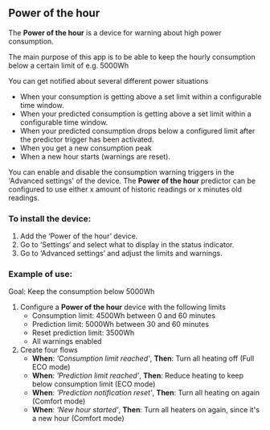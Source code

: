 ## Power of the hour
The **Power of the hour** is a device for warning about high power consumption.

The main purpose of this app is to be able to keep the hourly consumption below a certain limit of e.g. 5000Wh

You can get notified about several different power situations
- When your consumption is getting above a set limit within a configurable time window.
- When your predicted consumption is getting above a set limit within a configurable time window.
- When your predicted consumption drops below a configured limit after the predictor trigger has been activated.
- When you get a new consumption peak
- When a new hour starts (warnings are reset).

You can enable and disable the consumption warning triggers in the 'Advanced settings' of the device.
The **Power of the hour** predictor can be configured to use either x amount of historic readings or x minutes old readings.

###  To install the device:

1. Add the ‘Power of the hour’ device.
2. Go to ‘Settings‘ and select what to display in the status indicator.
3. Go to ‘Advanced settings’ and adjust the limits and warnings.


### Example of use:

Goal: Keep the consumption below 5000Wh

1. Configure a **Power of the hour** device with the following limits
    - Consumption limit: 4500Wh between 0 and 60 minutes
    - Prediction limit: 5000Wh between 30 and 60 minutes
    - Reset prediction limit: 3500Wh
    - All warnings enabled
2. Create four flows
    - **When**: _'Consumption limit reached'_, **Then**: Turn all heating off (Full ECO mode)
    - **When**: _'Prediction limit reached'_, **Then**: Reduce heating to keep below consumption limit (ECO mode)
    - **When**: _'Prediction notification reset'_, **Then**: Turn all heating on again (Comfort mode)
    - **When**: _'New hour started'_, **Then**: Turn all heaters on again, since it's a new hour (Comfort mode)